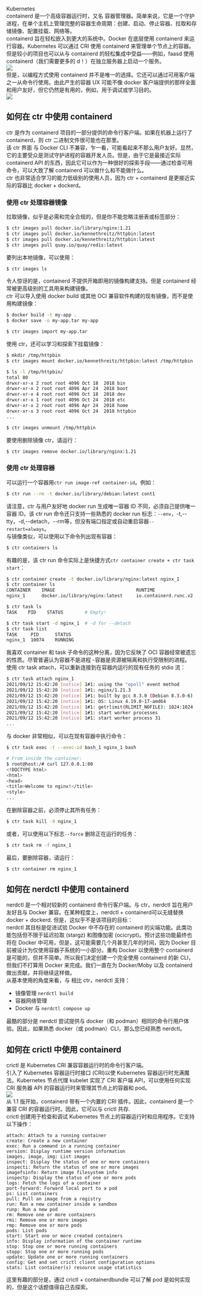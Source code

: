 Kubernetes<br />containerd 是一个高级容器运行时，又名 容器管理器。简单来说，它是一个守护进程，在单个主机上管理完整的容器生命周期：创建、启动、停止容器、拉取和存储镜像、配置挂载、网络等。<br />containerd 旨在轻松嵌入到更大的系统中。Docker 在底层使用 containerd 来运行容器。Kubernetes 可以通过 CRI 使用 containerd 来管理单个节点上的容器。但是较小的项目也可以从与 containerd 的轻松集成中受益——例如，faasd 使用 containerd（我们需要更多的 d！）在独立服务器上启动一个服务。<br />![](https://cdn.nlark.com/yuque/0/2023/png/396745/1680051131354-76a99544-eec3-4439-ad37-ab17e0f0377f.png#averageHue=%23dca931&clientId=u84032f54-e2b7-4&from=paste&id=u1cb21e5b&originHeight=597&originWidth=1080&originalType=url&ratio=2.5&rotation=0&showTitle=false&status=done&style=none&taskId=u0dc9dbd4-5cdb-4d98-9d73-b1a42e41807&title=)<br />但是，以编程方式使用 containerd 并不是唯一的选择。它还可以通过可用客户端之一从命令行使用。由此产生的容器 UX 可能不像 docker 客户端提供的那样全面和用户友好，但它仍然是有用的，例如，用于调试或学习目的。<br />![](https://cdn.nlark.com/yuque/0/2023/png/396745/1680051131395-04b78f2d-2fc4-4042-af8b-63fb40ea425a.png#averageHue=%23f9f8f4&clientId=u84032f54-e2b7-4&from=paste&id=uce73824a&originHeight=603&originWidth=1080&originalType=url&ratio=2.5&rotation=0&showTitle=false&status=done&style=none&taskId=u9a3bbc88-3653-41c8-9b06-da80ad22419&title=)
<a name="SUNAq"></a>
## 如何在 ctr 中使用 containerd
ctr 是作为 containerd 项目的一部分提供的命令行客户端。如果在机器上运行了 containerd，则 ctr 二进制文件很可能也在那里。<br />该 ctr 界面 与 Docker CLI 不兼容，乍一看，可能看起来不那么用户友好。显然，它的主要受众是测试守护进程的容器开发人员。但是，由于它是最接近实际 containerd API 的东西，因此它可以作为一种很好的探索手段——通过检查可用命令，可以大致了解 containerd 可以做什么和不能做什么。<br />ctr 也非常适合学习的能力低级别的使用人员，因为 ctr + containerd 是更接近实际的容器比 docker + dockerd。
<a name="TgvLK"></a>
### 使用 ctr 处理容器镜像
拉取镜像，似乎是必需和完全合规的，但是你不能忽略注册表或标签部分：
```bash
$ ctr images pull docker.io/library/nginx:1.21
$ ctr images pull docker.io/kennethreitz/httpbin:latest
$ ctr images pull docker.io/kennethreitz/httpbin:latest
$ ctr images pull quay.io/quay/redis:latest
```
要列出本地镜像，可以使用：
```bash
$ ctr images ls
```
令人惊讶的是，containerd 不提供开箱即用的镜像构建支持。但是 containerd 经常被更高级别的工具用来构建镜像。<br />ctr 可以导入使用 docker build 或其他 OCI 兼容软件构建的现有镜像，而不是使用构建镜像：
```bash
$ docker build -t my-app .
$ docker save -o my-app.tar my-app

$ ctr images import my-app.tar
```
使用 ctr，还可以学习和探索下挂载镜像：
```bash
$ mkdir /tmp/httpbin
$ ctr images mount docker.io/kennethreitz/httpbin:latest /tmp/httpbin

$ ls -l /tmp/httpbin/
total 80
drwxr-xr-x 2 root root 4096 Oct 18  2018 bin
drwxr-xr-x 2 root root 4096 Apr 24  2018 boot
drwxr-xr-x 4 root root 4096 Oct 18  2018 dev
drwxr-xr-x 1 root root 4096 Oct 24  2018 etc
drwxr-xr-x 2 root root 4096 Apr 24  2018 home
drwxr-xr-x 3 root root 4096 Oct 24  2018 httpbin
...

$ ctr images unmount /tmp/httpbin
```
要使用删除镜像 ctr，请运行：
```bash
$ ctr images remove docker.io/library/nginx:1.21
```
<a name="pDNTl"></a>
### 使用 ctr 处理容器
可以运行一个容器用`ctr run image-ref container-id`。例如：
```bash
$ ctr run --rm -t docker.io/library/debian:latest cont1
```
请注意，ctr 与用户友好地 docker run 生成唯一容器 ID 不同，必须自己提供唯一容器 ID。该 ctr run 命令还只支持一些熟悉的 docker run 标志：`--env`，-t,--tty，-d,--detach，--rm等，但没有端口指定或自动重启容器`--restart=always`。<br />与镜像类似，可以使用以下命令列出现有容器：
```bash
$ ctr containers ls
```
有趣的是，该 ctr run 命令实际上是快捷方式`ctr container create + ctr task start`：
```bash
$ ctr container create -t docker.io/library/nginx:latest nginx_1
$ ctr container ls
CONTAINER    IMAGE                              RUNTIME
nginx_1      docker.io/library/nginx:latest     io.containerd.runc.v2

$ ctr task ls
TASK    PID    STATUS        # Empty!

$ ctr task start -d nginx_1  # -d for --detach
$ ctr task list
TASK     PID      STATUS
nginx_1  10074    RUNNING
```
我喜欢 container 和 task 子命令的这种分离，因为它反映了 OCI 容器经常被遗忘的性质。尽管普遍认为容器不是进程 -容器是资源被隔离和执行受限制的进程。<br />使用 ctr task attach，可以重新连接到在容器内运行的现有任务的 stdio 流：
```bash
$ ctr task attach nginx_1
2021/09/12 15:42:20 [notice] 1#1: using the "epoll" event method
2021/09/12 15:42:20 [notice] 1#1: nginx/1.21.3
2021/09/12 15:42:20 [notice] 1#1: built by gcc 8.3.0 (Debian 8.3.0-6)
2021/09/12 15:42:20 [notice] 1#1: OS: Linux 4.19.0-17-amd64
2021/09/12 15:42:20 [notice] 1#1: getrlimit(RLIMIT_NOFILE): 1024:1024
2021/09/12 15:42:20 [notice] 1#1: start worker processes
2021/09/12 15:42:20 [notice] 1#1: start worker process 31
...
```
与 docker 非常相似，可以在现有容器中执行命令：
```bash
$ ctr task exec -t --exec-id bash_1 nginx_1 bash

# From inside the container:
$ root@host:/# curl 127.0.0.1:80
<!DOCTYPE html>
<html>
<head>
<title>Welcome to nginx!</title>
<style>
...
```
在删除容器之前，必须停止其所有任务：
```bash
$ ctr task kill -9 nginx_1
```
或者，可以使用以下标志`--force` 删除正在运行的任务：
```bash
$ ctr task rm -f nginx_1
```
最后，要删除容器，请运行：
```bash
$ ctr container rm nginx_1
```
<a name="ImC1v"></a>
## 如何在 nerdctl 中使用 containerd
nerdctl 是一个相对较新的 containerd 命令行客户端。与 ctr，nerdctl 旨在用户友好且与 Docker 兼容。在某种程度上，nerdctl + containerd可以无缝替换docker + dockerd. 但是，这似乎不是该项目的目标：<br />nerdctl 其目标是促进试验 Docker 中不存在的 containerd 的尖端功能。此类功能包括但不限于延迟拉取 (stargz) 和图像加密 (ocicrypt)。预计这些功能最终也将在 Docker 中可用，但是，这可能需要几个月甚至几年的时间，因为 Docker 目前被设计为仅使用容器子系统的一小部分。重构 Docker 以使用整个 containerd 是可能的，但并不简单。所以我们决定创建一个完全使用 containerd 的新 CLI，但我们不打算用 Docker 来完成。我们一直在为 Docker/Moby 以及 containerd 做出贡献，并将继续这样做。<br />从基本使用的角度来看，与 相比 ctr，nerdctl 支持：

- 镜像管理 `nerdctl build`
- 容器网络管理
- Docker 与 `nerdctl compose up`

最酷的部分是 nerdctl 尝试提供与 docker（和 podman）相同的命令行用户体验。因此，如果熟悉 docker（或 podman）CLI，那么您已经熟悉 nerdctl。
<a name="tsQCD"></a>
## 如何在 crictl 中使用 containerd
crictl 是 Kubernetes CRI 兼容容器运行时的命令行客户端。<br />引入了 Kubernetes 容器运行时接口 (CRI)以使 Kubernetes 容器运行时充满魔法。Kubernetes 节点代理 kubelet 实现了 CRI 客户端 API，可以使用任何实现 CRI 服务器 API 的容器运行时来管理其节点上的容器和 pod。<br />![](https://cdn.nlark.com/yuque/0/2023/png/396745/1680051131415-0a7fd2c8-1243-468b-8ab2-4d2fcf4e21b2.png#averageHue=%23d99910&clientId=u84032f54-e2b7-4&from=paste&id=uc051ba59&originHeight=889&originWidth=1080&originalType=url&ratio=2.5&rotation=0&showTitle=false&status=done&style=none&taskId=uefac9ae0-2ed7-4c5d-9796-0fbd158b120&title=)<br />从 1.1 版开始，containerd 带有一个内置的 CRI 插件。因此，containerd 是一个兼容 CRI 的容器运行时。因此，它可以与 crictl 共存.<br />crictl 创建用于检查和调试 Kubernetes 节点上的容器运行时和应用程序。它支持以下操作：
```
attach: Attach to a running container
create: Create a new container
exec: Run a command in a running container
version: Display runtime version information
images, image, img: List images
inspect: Display the status of one or more containers
inspecti: Return the status of one or more images
imagefsinfo: Return image filesystem info
inspectp: Display the status of one or more pods
logs: Fetch the logs of a container
port-forward: Forward local port to a pod
ps: List containers
pull: Pull an image from a registry
run: Run a new container inside a sandbox
runp: Run a new pod
rm: Remove one or more containers
rmi: Remove one or more images
rmp: Remove one or more pods
pods: List pods
start: Start one or more created containers
info: Display information of the container runtime
stop: Stop one or more running containers
stopp: Stop one or more running pods
update: Update one or more running containers
config: Get and set crictl client configuration options
stats: List container(s) resource usage statistics
```
这里有趣的部分是，通过 crictl + containerdbundle 可以了解 pod 是如何实现的，但是这个话题值得自己去探索。
